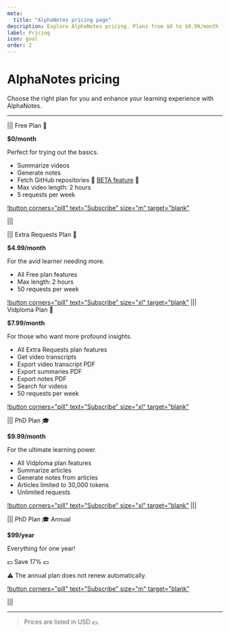 ```yaml
---
meta:
  title: "AlphaNotes pricing page"
description: Explore AlphaNotes pricing. Plans from $0 to $9.99/month for video summaries, notes, PDF exports, and unlimited requests. Subscribe now!
label: Pricing
icon: goal
order: 2
---
```


# AlphaNotes pricing

Choose the right plan for you and enhance your learning experience with AlphaNotes.

---

||| Free Plan 👀

**$0/month**

Perfect for trying out the basics.

- Summarize videos
- Generate notes
- Fetch GitHub repositories 🚧 [BETA feature](features.md#summarize-github-repositories) 🚧
- Max video length: 2 hours
- 5 requests per week

[!button corners="pill" text="Subscribe" size="m" target="blank"](https://a2c4cd8d45397b49d717bfbda6084041.auth.portal-pluginlab.ai/pricing)

|||

||| Extra Requests Plan 🚀

**$4.99/month**

For the avid learner needing more.

- All Free plan features
- Max length: 2 hours
- 50 requests per week

[!button corners="pill" text="Subscribe" size="xl" target="blank"](https://a2c4cd8d45397b49d717bfbda6084041.auth.portal-pluginlab.ai/pricing)
||| Vidploma Plan 🎥

**$7.99/month**

For those who want more profound insights.

- All Extra Requests plan features
- Get video transcripts
- Export video transcript PDF
- Export summaries PDF
- Export notes PDF
- Search for videos
- 50 requests per week

[!button corners="pill" text="Subscribe" size="xl" target="blank"](https://a2c4cd8d45397b49d717bfbda6084041.auth.portal-pluginlab.ai/pricing)

||| PhD Plan 🎓

**$9.99/month**

For the ultimate learning power.

- All Vidploma plan features
- Summarize articles
- Generate notes from articles
- Articles limited to 30,000 tokens
- Unlimited requests

[!button corners="pill" text="Subscribe" size="xl" target="blank"](https://a2c4cd8d45397b49d717bfbda6084041.auth.portal-pluginlab.ai/pricing)
|||

||| PhD Plan 🎓 Annual

**$99/year**

Everything for one year!

💵 Save 17% 💵

⚠️ The annual plan does not renew automatically.

[!button corners="pill" text="Subscribe" size="m" target="blank"](https://a2c4cd8d45397b49d717bfbda6084041.auth.portal-pluginlab.ai/pricing)

|||

---

> Prices are listed in USD 💵.
